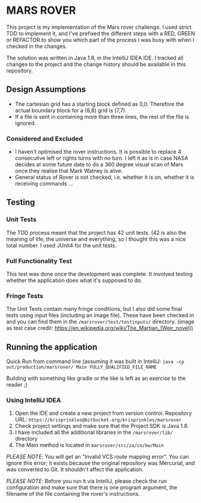 # MARS ROVER
This project is my implementation of the Mars rover challenge. I used strict TDD to implement it, and I've prefixed the different steps with a RED, GREEN or REFACTOR to show you which part of the process I was busy with when I checked in the changes.

The solution was written in Java 1.8, in the IntelliJ IDEA IDE. I tracked all changes to the project and the change history should be available in this repository.

## Design Assumptions
- The cartesian grid has a starting block defined as 0,0. Therefore the actual boundary block for a (8,8) grid is (7,7).
- If a file is sent in containing more than three lines, the rest of the file is ignored.


### Considered and Excluded
- I haven't optimised the rover instructions. It is possible to replace 4 consecutive left or rights turns with no turn. I left it as is in case NASA decides at some future date to do a 360 degree visual scan of Mars once they realise that Mark Watney is alive.
- General status of Rover is not checked, i.e. whether it is on, whether it is receiving commands ...

## Testing
### Unit Tests
The TDD process meant that the project has 42 unit tests. (42 is also the meaning of life, the universe and everything, so I thought this was a nice total number. I used JUnit4 for the unit tests.
### Full Functionality Test
This test was done once the development was complete. It involved testing whether the application does what it's supposed to do.
### Fringe Tests
The Unit Tests contain many fringe conditions, but I also did some final tests using input files (including an image file). These have been checked in and you can find them in the `/marsrover/test/testinputs/` directory.
(image as test case credit: https://en.wikipedia.org/wiki/The_Martian_(Weir_novel))

## Running the application
Quick Run from command line (assuming it was built in IntelliJ:
`java -cp out/production/marsrover/ Main FULLY_QUALIFIED_FILE_NAME`

Building with something like gradle or the like is left as an exercise to the reader ;)

### Using IntelliJ IDEA
1. Open the IDE and create a new project from version control. Repository URL: `https://krisprinkles@bitbucket.org/krisprinkles/marsrover`
2. Check project settings and make sure that the Project SDK is Java 1.8.
3. I have included all the additional libraries in the `/marsrover/lib/` directory
4. The Main method is located in `marsrover/src/za/co/kw/Main`

*PLEASE NOTE*: You will get an "Invalid VCS route mapping error". You can ignore this error; it exists because the original repository was Mercurial, and was converted to Git. It shouldn't affect the application. 

*PLEASE NOTE*: Before you run it via IntelliJ, please check the run configuration and make sure that there is one program argument, the filename of the file containing the rover's instructions.